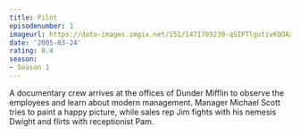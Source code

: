 ```yaml
---
title: Pilot
episodenumber: 1
imageurl: https://dato-images.imgix.net/151/1471789230-qSIPTlgutivKQOAXO5DlgUPtOIn.jpg?ixlib=rb-1.1.0&ch=DPR%2CWidth&auto=compress%2Cformat
date: '2005-03-24'
rating: 8.4
season:
- Season 1
---
```


A documentary crew arrives at the offices of Dunder Mifflin to observe the employees and learn about modern management. Manager Michael Scott tries to paint a happy picture, while sales rep Jim fights with his nemesis Dwight and flirts with receptionist Pam.